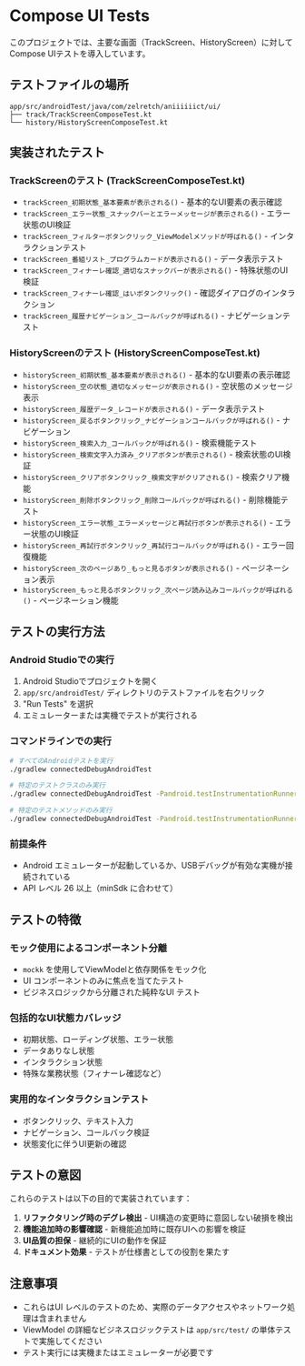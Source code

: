 # Compose UI Tests

このプロジェクトでは、主要な画面（TrackScreen、HistoryScreen）に対してCompose UIテストを導入しています。

## テストファイルの場所

```
app/src/androidTest/java/com/zelretch/aniiiiiict/ui/
├── track/TrackScreenComposeTest.kt
└── history/HistoryScreenComposeTest.kt
```

## 実装されたテスト

### TrackScreenのテスト (TrackScreenComposeTest.kt)

- `trackScreen_初期状態_基本要素が表示される()` - 基本的なUI要素の表示確認
- `trackScreen_エラー状態_スナックバーとエラーメッセージが表示される()` - エラー状態のUI検証
- `trackScreen_フィルターボタンクリック_ViewModelメソッドが呼ばれる()` - インタラクションテスト
- `trackScreen_番組リスト_プログラムカードが表示される()` - データ表示テスト
- `trackScreen_フィナーレ確認_適切なスナックバーが表示される()` - 特殊状態のUI検証
- `trackScreen_フィナーレ確認_はいボタンクリック()` - 確認ダイアログのインタラクション
- `trackScreen_履歴ナビゲーション_コールバックが呼ばれる()` - ナビゲーションテスト

### HistoryScreenのテスト (HistoryScreenComposeTest.kt)

- `historyScreen_初期状態_基本要素が表示される()` - 基本的なUI要素の表示確認
- `historyScreen_空の状態_適切なメッセージが表示される()` - 空状態のメッセージ表示
- `historyScreen_履歴データ_レコードが表示される()` - データ表示テスト
- `historyScreen_戻るボタンクリック_ナビゲーションコールバックが呼ばれる()` - ナビゲーション
- `historyScreen_検索入力_コールバックが呼ばれる()` - 検索機能テスト
- `historyScreen_検索文字入力済み_クリアボタンが表示される()` - 検索状態のUI検証
- `historyScreen_クリアボタンクリック_検索文字がクリアされる()` - 検索クリア機能
- `historyScreen_削除ボタンクリック_削除コールバックが呼ばれる()` - 削除機能テスト
- `historyScreen_エラー状態_エラーメッセージと再試行ボタンが表示される()` - エラー状態のUI検証
- `historyScreen_再試行ボタンクリック_再試行コールバックが呼ばれる()` - エラー回復機能
- `historyScreen_次のページあり_もっと見るボタンが表示される()` - ページネーション表示
- `historyScreen_もっと見るボタンクリック_次ページ読み込みコールバックが呼ばれる()` - ページネーション機能

## テストの実行方法

### Android Studioでの実行

1. Android Studioでプロジェクトを開く
2. `app/src/androidTest/` ディレクトリのテストファイルを右クリック
3. "Run Tests" を選択
4. エミュレーターまたは実機でテストが実行される

### コマンドラインでの実行

```bash
# すべてのAndroidテストを実行
./gradlew connectedDebugAndroidTest

# 特定のテストクラスのみ実行
./gradlew connectedDebugAndroidTest -Pandroid.testInstrumentationRunnerArguments.class=com.zelretch.aniiiiiict.ui.track.TrackScreenComposeTest

# 特定のテストメソッドのみ実行
./gradlew connectedDebugAndroidTest -Pandroid.testInstrumentationRunnerArguments.class=com.zelretch.aniiiiiict.ui.track.TrackScreenComposeTest#trackScreen_初期状態_基本要素が表示される
```

### 前提条件

- Android エミュレーターが起動しているか、USBデバッグが有効な実機が接続されている
- API レベル 26 以上（minSdk に合わせて）

## テストの特徴

### モック使用によるコンポーネント分離

- `mockk` を使用してViewModelと依存関係をモック化
- UI コンポーネントのみに焦点を当てたテスト
- ビジネスロジックから分離された純粋なUI テスト

### 包括的なUI状態カバレッジ

- 初期状態、ローディング状態、エラー状態
- データありなし状態
- インタラクション状態
- 特殊な業務状態（フィナーレ確認など）

### 実用的なインタラクションテスト

- ボタンクリック、テキスト入力
- ナビゲーション、コールバック検証
- 状態変化に伴うUI更新の確認

## テストの意図

これらのテストは以下の目的で実装されています：

1. **リファクタリング時のデグレ検出** - UI構造の変更時に意図しない破損を検出
2. **機能追加時の影響確認** - 新機能追加時に既存UIへの影響を検証
3. **UI品質の担保** - 継続的にUIの動作を保証
4. **ドキュメント効果** - テストが仕様書としての役割を果たす

## 注意事項

- これらはUI レベルのテストのため、実際のデータアクセスやネットワーク処理は含まれません
- ViewModel の詳細なビジネスロジックテストは `app/src/test/` の単体テストで実施してください
- テスト実行には実機またはエミュレーターが必要です
